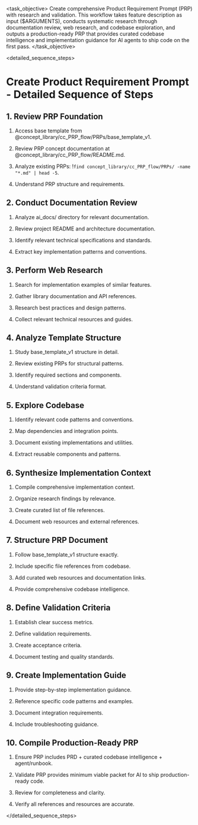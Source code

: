 <task name="Create Product Requirement Prompt">

<task_objective>
Create comprehensive Product Requirement Prompt (PRP) with research and validation. This workflow takes feature description as input ($ARGUMENTS), conducts systematic research through documentation review, web research, and codebase exploration, and outputs a production-ready PRP that provides curated codebase intelligence and implementation guidance for AI agents to ship code on the first pass.
</task_objective>

<detailed_sequence_steps>
# Create Product Requirement Prompt - Detailed Sequence of Steps

## 1. Review PRP Foundation

1. Access base template from @concept_library/cc_PRP_flow/PRPs/base_template_v1.

2. Review PRP concept documentation at @concept_library/cc_PRP_flow/README.md.

3. Analyze existing PRPs: !`find concept_library/cc_PRP_flow/PRPs/ -name "*.md" | head -5`.

4. Understand PRP structure and requirements.

## 2. Conduct Documentation Review

1. Analyze ai_docs/ directory for relevant documentation.

2. Review project README and architecture documentation.

3. Identify relevant technical specifications and standards.

4. Extract key implementation patterns and conventions.

## 3. Perform Web Research

1. Search for implementation examples of similar features.

2. Gather library documentation and API references.

3. Research best practices and design patterns.

4. Collect relevant technical resources and guides.

## 4. Analyze Template Structure

1. Study base_template_v1 structure in detail.

2. Review existing PRPs for structural patterns.

3. Identify required sections and components.

4. Understand validation criteria format.

## 5. Explore Codebase

1. Identify relevant code patterns and conventions.

2. Map dependencies and integration points.

3. Document existing implementations and utilities.

4. Extract reusable components and patterns.

## 6. Synthesize Implementation Context

1. Compile comprehensive implementation context.

2. Organize research findings by relevance.

3. Create curated list of file references.

4. Document web resources and external references.

## 7. Structure PRP Document

1. Follow base_template_v1 structure exactly.

2. Include specific file references from codebase.

3. Add curated web resources and documentation links.

4. Provide comprehensive codebase intelligence.

## 8. Define Validation Criteria

1. Establish clear success metrics.

2. Define validation requirements.

3. Create acceptance criteria.

4. Document testing and quality standards.

## 9. Create Implementation Guide

1. Provide step-by-step implementation guidance.

2. Reference specific code patterns and examples.

3. Document integration requirements.

4. Include troubleshooting guidance.

## 10. Compile Production-Ready PRP

1. Ensure PRP includes PRD + curated codebase intelligence + agent/runbook.

2. Validate PRP provides minimum viable packet for AI to ship production-ready code.

3. Review for completeness and clarity.

4. Verify all references and resources are accurate.

</detailed_sequence_steps>

</task>

